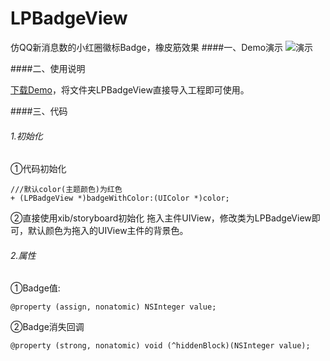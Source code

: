 # LPBadgeView
仿QQ新消息数的小红圈徽标Badge，橡皮筋效果
####一、Demo演示
![演示](https://github.com/SwiftLiu/LPBadgeView/blob/master/movie_LPBadgeView.gif?raw=true)

####二、使用说明

[下载Demo](https://github.com/SwiftLiu/LPBadgeView.git)，将文件夹LPBadgeView直接导入工程即可使用。

####三、代码

###### 1.初始化
①代码初始化
```objc
///默认color(主题颜色)为红色
+ (LPBadgeView *)badgeWithColor:(UIColor *)color;
```
②直接使用xib/storyboard初始化
拖入主件UIView，修改类为LPBadgeView即可，默认颜色为拖入的UIView主件的背景色。

###### 2.属性
①Badge值:
```objc
@property (assign, nonatomic) NSInteger value;
```
②Badge消失回调
```objc
@property (strong, nonatomic) void (^hiddenBlock)(NSInteger value);
```
